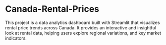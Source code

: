 # Canada-Rental-Prices
This project is a data analytics dashboard built with Streamlit that visualizes rental price trends across Canada. It provides an interactive and insightful look at rental data, helping users explore regional variations,  and key market indicators.
